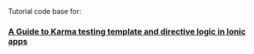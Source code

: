 Tutorial code base for:

 ### [A Guide to Karma testing template and directive logic in Ionic apps](http://cgewecke.github.io/ionic-karma-guide/)  
